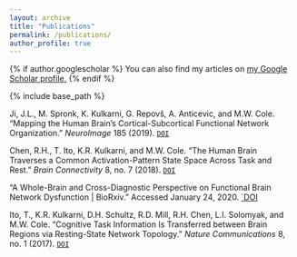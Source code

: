 ```yaml
---
layout: archive
title: "Publications"
permalink: /publications/
author_profile: true
---
```


{% if author.googlescholar %}
  You can also find my articles on <u><a href="{{author.googlescholar}}">my Google Scholar profile</a>.</u>
{% endif %}

{% include base_path %}

Ji, J.L., M. Spronk, K. Kulkarni, G. Repovš, A. Anticevic, and M.W. Cole. “Mapping the Human Brain’s Cortical-Subcortical Functional Network Organization.” *NeuroImage* 185 (2019). [`DOI`](https://doi.org/10.1016/j.neuroimage.2018.10.006)

Chen, R.H., T. Ito, K.R. Kulkarni, and M.W. Cole. “The Human Brain Traverses a Common Activation-Pattern State Space Across Task and Rest.” *Brain Connectivity* 8, no. 7 (2018). [`DOI`](https://doi.org/10.1089/brain.2018.0586)

“A Whole-Brain and Cross-Diagnostic Perspective on Functional Brain Network Dysfunction | BioRxiv.” Accessed January 24, 2020. [`DOI](https://www.biorxiv.org/content/10.1101/326728v1.abstract)

Ito, T., K.R. Kulkarni, D.H. Schultz, R.D. Mill, R.H. Chen, L.I. Solomyak, and M.W. Cole. “Cognitive Task Information Is Transferred between Brain Regions via Resting-State Network Topology.” *Nature Communications* 8, no. 1 (2017). [`DOI`](https://doi.org/10.1038/s41467-017-01000-w)
